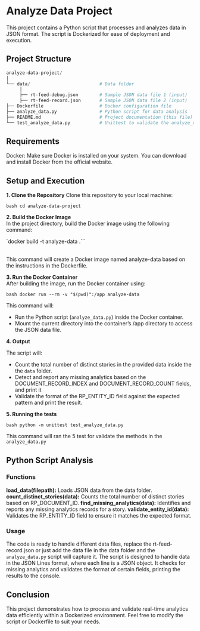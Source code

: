 # Analyze Data Project
This project contains a Python script that processes and analyzes data in JSON format. The script is Dockerized for ease of deployment and execution.

## Project Structure

```python
analyze-data-project/
│
└── data/                          # Data folder
     │
     ├── rt-feed-debug.json        # Sample JSON data file 1 (input)
     ├── rt-feed-record.json       # Sample JSON data file 2 (input)
├── Dockerfile                     # Docker configuration file
├── analyze_data.py                # Python script for data analysis
├── README.md                      # Project documentation (this file)
└── test_analyze_data.py           # Unittest to validate the analyze_data.py
```

## Requirements
Docker: Make sure Docker is installed on your system. You can download and install Docker from the official website.

## Setup and Execution
**1. Clone the Repository**
Clone this repository to your local machine:

```bash cd analyze-data-project``` 

**2. Build the Docker Image**
<br>In the project directory, build the Docker image using the following command:

`docker build -t analyze-data .```

<br>This command will create a Docker image named analyze-data based on the instructions in the Dockerfile.

**3. Run the Docker Container**
<br>After building the image, run the Docker container using:

```bash docker run --rm -v "$(pwd)":/app analyze-data```

This command will:
* Run the Python script (`analyze_data.py`) inside the Docker container.
* Mount the current directory into the container’s /app directory to access the JSON data file.

**4. Output**

The script will:
* Count the total number of distinct stories in the provided data inside the the `data` folder.
* Detect and report any missing analytics based on the DOCUMENT_RECORD_INDEX and DOCUMENT_RECORD_COUNT fields, and print it
* Validate the format of the RP_ENTITY_ID field against the expected pattern and print the result.


**5. Running the tests**

```bash python -m unittest test_analyze_data.py```

This command will ran the 5 test for validate the methods in the `analyze_data.py`


## Python Script Analysis 

### Functions
**load_data(filepath):** Loads JSON data from the data folder.
**count_distinct_stories(data):** Counts the total number of distinct stories based on RP_DOCUMENT_ID.
**find_missing_analytics(data):** Identifies and reports any missing analytics records for a story.
**validate_entity_id(data):** Validates the RP_ENTITY_ID field to ensure it matches the expected format.

### Usage 

The code is ready to handle different data files, replace the rt-feed-record.json or just add the data file in the data folder and the `analyze_data.py` script will capture it.
The script is designed to handle data in the JSON Lines format, where each line is a JSON object.
It checks for missing analytics and validates the format of certain fields, printing the results to the console.


## Conclusion
This project demonstrates how to process and validate real-time analytics data efficiently within a Dockerized environment. Feel free to modify the script or Dockerfile to suit your needs.
